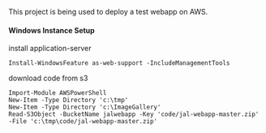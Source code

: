 This project is being used to deploy a test webapp on AWS.

#### Windows Instance Setup

install application-server

```posh
Install-WindowsFeature as-web-support -IncludeManagementTools
```

download code from s3
```posh
Import-Module AWSPowerShell
New-Item -Type Directory 'c:\tmp'
New-Item -Type Directory 'c:\ImageGallery'
Read-S3Object -BucketName jalwebapp -Key 'code/jal-webapp-master.zip' -File 'c:\tmp\code/jal-webapp-master.zip'
```

